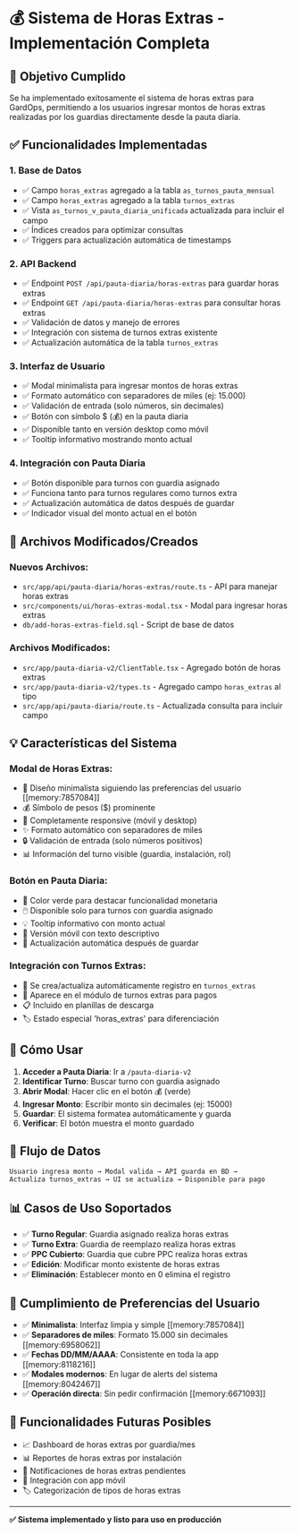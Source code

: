# 💰 Sistema de Horas Extras - Implementación Completa

## 🎯 Objetivo Cumplido

Se ha implementado exitosamente el sistema de horas extras para GardOps, permitiendo a los usuarios ingresar montos de horas extras realizadas por los guardias directamente desde la pauta diaria.

## ✅ Funcionalidades Implementadas

### 1. **Base de Datos**
- ✅ Campo `horas_extras` agregado a la tabla `as_turnos_pauta_mensual`
- ✅ Campo `horas_extras` agregado a la tabla `turnos_extras`
- ✅ Vista `as_turnos_v_pauta_diaria_unificada` actualizada para incluir el campo
- ✅ Índices creados para optimizar consultas
- ✅ Triggers para actualización automática de timestamps

### 2. **API Backend**
- ✅ Endpoint `POST /api/pauta-diaria/horas-extras` para guardar horas extras
- ✅ Endpoint `GET /api/pauta-diaria/horas-extras` para consultar horas extras
- ✅ Validación de datos y manejo de errores
- ✅ Integración con sistema de turnos extras existente
- ✅ Actualización automática de la tabla `turnos_extras`

### 3. **Interfaz de Usuario**
- ✅ Modal minimalista para ingresar montos de horas extras
- ✅ Formato automático con separadores de miles (ej: 15.000)
- ✅ Validación de entrada (solo números, sin decimales)
- ✅ Botón con símbolo $ (💰) en la pauta diaria
- ✅ Disponible tanto en versión desktop como móvil
- ✅ Tooltip informativo mostrando monto actual

### 4. **Integración con Pauta Diaria**
- ✅ Botón disponible para turnos con guardia asignado
- ✅ Funciona tanto para turnos regulares como turnos extra
- ✅ Actualización automática de datos después de guardar
- ✅ Indicador visual del monto actual en el botón

## 🔧 Archivos Modificados/Creados

### Nuevos Archivos:
- `src/app/api/pauta-diaria/horas-extras/route.ts` - API para manejar horas extras
- `src/components/ui/horas-extras-modal.tsx` - Modal para ingresar horas extras
- `db/add-horas-extras-field.sql` - Script de base de datos

### Archivos Modificados:
- `src/app/pauta-diaria-v2/ClientTable.tsx` - Agregado botón de horas extras
- `src/app/pauta-diaria-v2/types.ts` - Agregado campo `horas_extras` al tipo
- `src/app/api/pauta-diaria/route.ts` - Actualizada consulta para incluir campo

## 💡 Características del Sistema

### **Modal de Horas Extras:**
- 🎨 Diseño minimalista siguiendo las preferencias del usuario [[memory:7857084]]
- 💰 Símbolo de pesos ($) prominente
- 📱 Completamente responsive (móvil y desktop)
- ✨ Formato automático con separadores de miles
- 🔒 Validación de entrada (solo números positivos)
- 📊 Información del turno visible (guardia, instalación, rol)

### **Botón en Pauta Diaria:**
- 💚 Color verde para destacar funcionalidad monetaria
- 🖱️ Disponible solo para turnos con guardia asignado
- 💡 Tooltip informativo con monto actual
- 📱 Versión móvil con texto descriptivo
- 🔄 Actualización automática después de guardar

### **Integración con Turnos Extras:**
- 🔗 Se crea/actualiza automáticamente registro en `turnos_extras`
- 💼 Aparece en el módulo de turnos extras para pagos
- 📋 Incluido en planillas de descarga
- 🏷️ Estado especial 'horas_extras' para diferenciación

## 🚀 Cómo Usar

1. **Acceder a Pauta Diaria**: Ir a `/pauta-diaria-v2`
2. **Identificar Turno**: Buscar turno con guardia asignado
3. **Abrir Modal**: Hacer clic en el botón 💰 (verde)
4. **Ingresar Monto**: Escribir monto sin decimales (ej: 15000)
5. **Guardar**: El sistema formatea automáticamente y guarda
6. **Verificar**: El botón muestra el monto guardado

## 🔄 Flujo de Datos

```
Usuario ingresa monto → Modal valida → API guarda en BD → 
Actualiza turnos_extras → UI se actualiza → Disponible para pago
```

## 📊 Casos de Uso Soportados

- ✅ **Turno Regular**: Guardia asignado realiza horas extras
- ✅ **Turno Extra**: Guardia de reemplazo realiza horas extras  
- ✅ **PPC Cubierto**: Guardia que cubre PPC realiza horas extras
- ✅ **Edición**: Modificar monto existente de horas extras
- ✅ **Eliminación**: Establecer monto en 0 elimina el registro

## 🎨 Cumplimiento de Preferencias del Usuario

- ✅ **Minimalista**: Interfaz limpia y simple [[memory:7857084]]
- ✅ **Separadores de miles**: Formato 15.000 sin decimales [[memory:6958062]]
- ✅ **Fechas DD/MM/AAAA**: Consistente en toda la app [[memory:8118216]]
- ✅ **Modales modernos**: En lugar de alerts del sistema [[memory:8042467]]
- ✅ **Operación directa**: Sin pedir confirmación [[memory:6671093]]

## 🔮 Funcionalidades Futuras Posibles

- 📈 Dashboard de horas extras por guardia/mes
- 📊 Reportes de horas extras por instalación
- 🔔 Notificaciones de horas extras pendientes
- 📱 Integración con app móvil
- 🏷️ Categorización de tipos de horas extras

---

**✅ Sistema implementado y listo para uso en producción**




